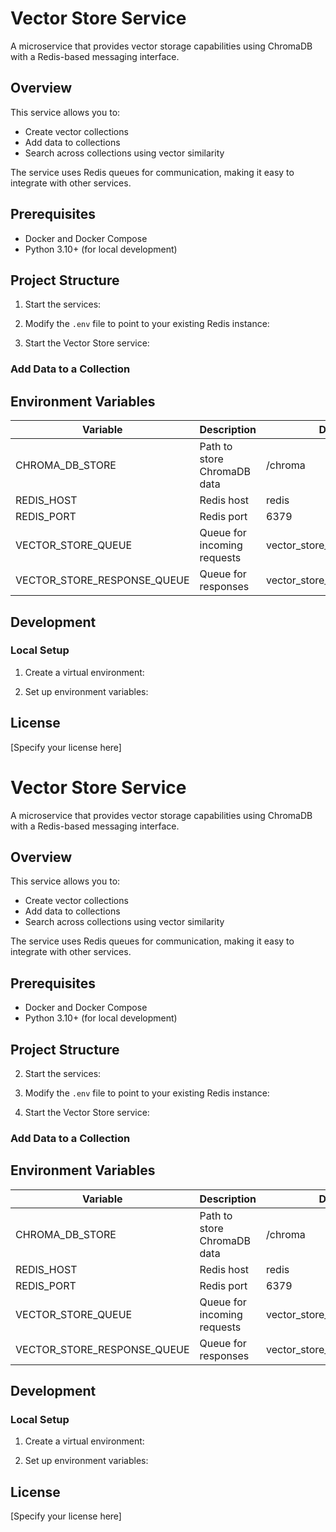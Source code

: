 # Vector Store Service

A microservice that provides vector storage capabilities using ChromaDB with a Redis-based messaging interface.

## Overview

This service allows you to:
- Create vector collections
- Add data to collections
- Search across collections using vector similarity

The service uses Redis queues for communication, making it easy to integrate with other services.

## Prerequisites

- Docker and Docker Compose
- Python 3.10+ (for local development)

## Project Structure

1. Start the services:

2. Modify the `.env` file to point to your existing Redis instance:

3. Start the Vector Store service:

### Add Data to a Collection

## Environment Variables

| Variable | Description | Default |
|----------|-------------|---------|
| CHROMA_DB_STORE | Path to store ChromaDB data | /chroma |
| REDIS_HOST | Redis host | redis |
| REDIS_PORT | Redis port | 6379 |
| VECTOR_STORE_QUEUE | Queue for incoming requests | vector_store_queue |
| VECTOR_STORE_RESPONSE_QUEUE | Queue for responses | vector_store_response_queue |

## Development

### Local Setup

1. Create a virtual environment:

3. Set up environment variables:

## License

[Specify your license here]

# Vector Store Service

A microservice that provides vector storage capabilities using ChromaDB with a Redis-based messaging interface.

## Overview

This service allows you to:
- Create vector collections
- Add data to collections
- Search across collections using vector similarity

The service uses Redis queues for communication, making it easy to integrate with other services.

## Prerequisites

- Docker and Docker Compose
- Python 3.10+ (for local development)

## Project Structure

2. Start the services:

2. Modify the `.env` file to point to your existing Redis instance:

4. Start the Vector Store service:

### Add Data to a Collection

## Environment Variables

| Variable | Description | Default |
|----------|-------------|---------|
| CHROMA_DB_STORE | Path to store ChromaDB data | /chroma |
| REDIS_HOST | Redis host | redis |
| REDIS_PORT | Redis port | 6379 |
| VECTOR_STORE_QUEUE | Queue for incoming requests | vector_store_queue |
| VECTOR_STORE_RESPONSE_QUEUE | Queue for responses | vector_store_response_queue |

## Development

### Local Setup

1. Create a virtual environment:

3. Set up environment variables:

## License

[Specify your license here]
